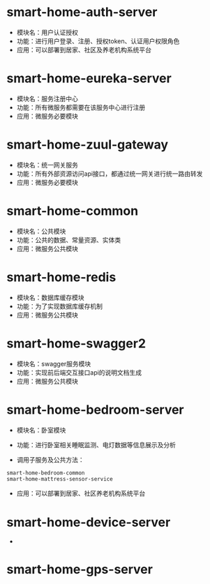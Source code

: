 # smart-home-auth-server

* 模块名：用户认证授权
* 功能：进行用户登录、注册、授权token、认证用户权限角色
* 应用：可以部署到居家、社区及养老机构系统平台

# smart-home-eureka-server

* 模块名：服务注册中心
* 功能：所有微服务都需要在该服务中心进行注册
* 应用：微服务必要模块

# smart-home-zuul-gateway

* 模块名：统一网关服务
* 功能：所有外部资源访问api接口，都通过统一网关进行统一路由转发
* 应用：微服务必要模块

# smart-home-common

* 模块名：公共模块
* 功能：公共的数据、常量资源、实体类
* 应用：微服务公共模块

# smart-home-redis

* 模块名：数据库缓存模块
* 功能：为了实现数据库缓存机制
* 应用：微服务公共模块

# smart-home-swagger2

* 模块名：swagger服务模块
* 功能：实现前后端交互接口api的说明文档生成
* 应用：微服务公共模块

# smart-home-bedroom-server

* 模块名：卧室模块

* 功能：进行卧室相关睡眠监测、电灯数据等信息展示及分析

* 调用子服务及公共方法：

```markdown
smart-home-bedroom-common
smart-home-mattress-sensor-service
```

* 应用：可以部署到居家、社区养老机构系统平台

# smart-home-device-server

* 
# smart-home-gps-server



